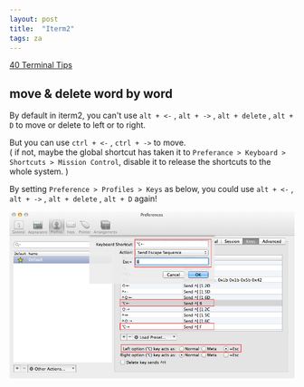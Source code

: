 ```yaml
---
layout: post
title:  "Iterm2"
tags: za
---
```


[40 Terminal Tips](http://computers.tutsplus.com/tutorials/40-terminal-tips-and-tricks-you-never-thought-you-needed--mac-51192)

## move & delete word by word
By default in iterm2, you can't use `alt + <-` , `alt + ->` , `alt + delete` ,	`alt + D` to move or delete to left or to right.

But you can use `ctrl + <-` , `ctrl + ->` to move.  
( if not, maybe the global shortcut has taken it to `Preferance > Keyboard > Shortcuts > Mission Control`, disable it to release the shortcuts to the whole system. )

By setting `Preference > Profiles > Keys` as below, you could use `alt + <-` , `alt + ->` , `alt + delete` ,	`alt + D` again!

![setting show](/assets/images/iterm2_setting.png "iterm2 setting") 